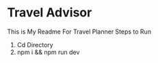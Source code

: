 # Travel Advisor

This is My Readme For Travel Planner 
Steps to Run 
1. Cd Directory
2. npm i && npm run dev

